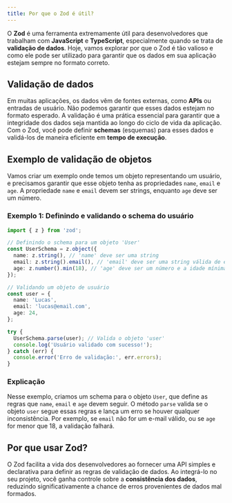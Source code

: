 ```yaml
---
title: Por que o Zod é útil?
---
```


O **Zod** é uma ferramenta extremamente útil para desenvolvedores que trabalham com **JavaScript** e **TypeScript**, especialmente quando se trata de **validação de dados**. Hoje, vamos explorar por que o Zod é tão valioso e como ele pode ser utilizado para garantir que os dados em sua aplicação estejam sempre no formato correto.

## Validação de dados

Em muitas aplicações, os dados vêm de fontes externas, como **APIs** ou entradas de usuário. Não podemos garantir que esses dados estejam no formato esperado. A validação é uma prática essencial para garantir que a integridade dos dados seja mantida ao longo do ciclo de vida da aplicação. Com o Zod, você pode definir **schemas** (esquemas) para esses dados e validá-los de maneira eficiente em **tempo de execução**.

## Exemplo de validação de objetos

Vamos criar um exemplo onde temos um objeto representando um usuário, e precisamos garantir que esse objeto tenha as propriedades `name`, `email` e `age`. A propriedade `name` e `email` devem ser strings, enquanto `age` deve ser um número.

### Exemplo 1: Definindo e validando o schema do usuário

```ts
import { z } from 'zod';

// Definindo o schema para um objeto 'User'
const UserSchema = z.object({
  name: z.string(), // 'name' deve ser uma string
  email: z.string().email(), // 'email' deve ser uma string válida de email
  age: z.number().min(18), // 'age' deve ser um número e a idade mínima é 18
});

// Validando um objeto de usuário
const user = {
  name: 'Lucas',
  email: 'lucas@email.com',
  age: 24,
};

try {
  UserSchema.parse(user); // Valida o objeto 'user'
  console.log('Usuário validado com sucesso!');
} catch (err) {
  console.error('Erro de validação:', err.errors);
}
```

### Explicação

Nesse exemplo, criamos um schema para o objeto `User`, que define as regras que `name`, `email` e `age` devem seguir. O método `parse` valida se o objeto `user` segue essas regras e lança um erro se houver qualquer inconsistência. Por exemplo, se `email` não for um e-mail válido, ou se `age` for menor que 18, a validação falhará.

## Por que usar Zod?

O Zod facilita a vida dos desenvolvedores ao fornecer uma API simples e declarativa para definir as regras de validação de dados. Ao integrá-lo no seu projeto, você ganha controle sobre a **consistência dos dados**, reduzindo significativamente a chance de erros provenientes de dados mal formados.
